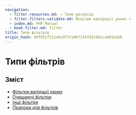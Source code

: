 ```yaml
---
navigation:
  - filter.resources.md: « Типи ресурсів
  - filter.filters.validate.md: Фільтри валідації даних »
  - index.md: PHP Manual
  - book.filter.md: Filter
title: Типи фільтрів
origin_hash: ddf652f5224dc9f1fa9671347921941ca401ea50
---
```

# Типи фільтрів

## Зміст

-   [Фільтри валідації даних](filter.filters.validate.md)
-   [Очищаючі фільтри](filter.filters.sanitize.md)
-   [Інші фільтри](filter.filters.misc.md)
-   [Прапори для фільтрів](filter.filters.flags.md)
